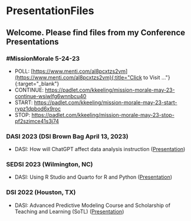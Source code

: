 # PresentationFiles
## Welcome. Please find files from my Conference Presentations

### #MissionMorale 5-24-23
* POLL: [https://www.menti.com/al8pcxtzs2vm](https://www.menti.com/al8pcxtzs2vm){:title="Click to Visit ..."}{:target="_blank"}
* CONTINUE: https://padlet.com/kkeeling/mission-morale-may-23-continue-wsiwlfg6wnnbcu40
* START: https://padlet.com/kkeeling/mission-morale-may-23-start-rypz1dpbod6x9roc
* STOP: https://padlet.com/kkeeling/mission-morale-may-23-stop-pf2szimce41s3j74

### DASI 2023 (DSI Brown Bag April 13, 2023)
* DASI: How will ChatGPT affect data analysis instruction (<a href="https://github.com/kkParker/PresentationFiles/blob/main/DASIChatGPTApr23.pdf">Presentation</a>)

### SEDSI 2023 (Wilmington, NC)
* DASI: Using R Studio and Quarto for R and Python (<a href="https://github.com/kkParker/PresentationFiles/blob/main/DASISEDSI%202023RStudioPythonR.pdf">Presentation</a>)

### DSI 2022 (Houston, TX)
* DASI: Advanced Predictive Modeling Course and Scholarship of Teaching and Learning (SoTL) (<a href="https://github.com/kkParker/PresentationFiles/blob/237e171e08616376be83d8574a6d6c38e1c5d12c/DSI22DASIAdvPMwRSoTL.pptx">Presentation</a>)


